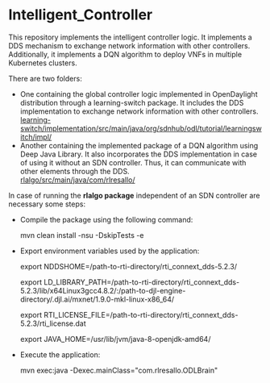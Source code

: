 # Intelligent_Controller
This repository implements the intelligent controller logic. It implements a DDS mechanism to exchange network information with other controllers. Additionally, it implements a DQN algorithm to deploy VNFs in multiple Kubernetes clusters.

There are two folders: 
- One containing the global controller logic implemented in OpenDaylight distribution through a learning-switch package. It includes the DDS implementation to exchange network information with other controllers.<br/>  [learning-switch/implementation/src/main/java/org/sdnhub/odl/tutorial/learningswitch/impl/](learning-switch/implementation/src/main/java/org/sdnhub/odl/tutorial/learningswitch/impl/)
- Another containing the implemented package of a DQN algorithm using Deep Java Library. It also incorporates the DDS implementation in case of using it without an SDN controller. Thus, it can communicate with other elements through the DDS.<br/>  [rlalgo/src/main/java/com/rlresallo/](rlalgo/src/main/java/com/rlresallo/)

In case of running the **rlalgo package** independent of an SDN controller are necessary some steps:
- Compile the package using the following command: 
  
  mvn clean install -nsu -DskipTests -e
- Export environment variables used by the application:

  export NDDSHOME=/path-to-rti-directory/rti_connext_dds-5.2.3/
  
  export LD_LIBRARY_PATH=/path-to-rti-directory/rti_connext_dds-5.2.3/lib/x64Linux3gcc4.8.2/:/path-to-djl-engine-directory/.djl.ai/mxnet/1.9.0-mkl-linux-x86_64/
  
  export RTI_LICENSE_FILE=/path-to-rti-directory/rti_connext_dds-5.2.3/rti_license.dat
  
  export JAVA_HOME=/usr/lib/jvm/java-8-openjdk-amd64/
- Execute the application:

  mvn exec:java -Dexec.mainClass="com.rlresallo.ODLBrain"
